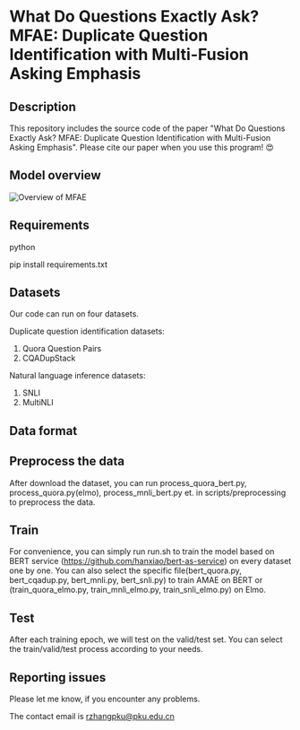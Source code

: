 # What Do Questions Exactly Ask? MFAE: Duplicate Question Identification with Multi-Fusion Asking Emphasis

## Description
This repository includes the source code of the paper "What Do Questions Exactly Ask? MFAE: Duplicate Question Identification with Multi-Fusion Asking Emphasis". Please cite our paper when you use this program! 😍

## Model overview
![Overview of MFAE](https://i.loli.net/2019/10/12/eSbyd2jfRtZnIQA.png)

## Requirements
python

pip install requirements.txt

## Datasets
Our code can run on four datasets.

Duplicate question identification datasets:
1. Quora Question Pairs
2. CQADupStack

Natural language inference datasets:
1. SNLI
2. MultiNLI

## Data format

## Preprocess the data
After download the dataset, you can run process_quora_bert.py, process_quora.py(elmo), process_mnli_bert.py et. in scripts/preprocessing to preprocess the data.

## Train
For convenience, you can simply run run.sh to train the model based on BERT service (https://github.com/hanxiao/bert-as-service) on every dataset one by one.
You can also select the specific file(bert_quora.py, bert_cqadup.py,
bert_mnli.py, bert_snli.py) to train AMAE on BERT or (train_quora_elmo.py, train_mnli_elmo.py, train_snli_elmo.py) on Elmo.
## Test

After each training epoch, we will test on the valid/test set. You can select the train/valid/test process according to your needs.

## Reporting issues
Please let me know, if you encounter any problems.

The contact email is rzhangpku@pku.edu.cn
